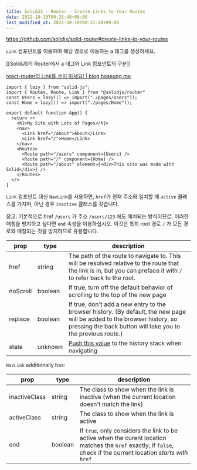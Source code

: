 ```yaml
---
title: SolidJS - Router - Create Links to Your Routes
date: 2022-10-10T00:31:48+09:00
last_modified_at: 2022-10-10T00:31:48+09:00
---
```


https://github.com/solidjs/solid-router#create-links-to-your-routes

`Link` 컴포넌트를 이용하여 해당 경로로 이동하는 a 태그를 생성하세요.

[[SolidJS의 Router에서 a 태그와 Link 컴포넌트의 구분]]

[react-router의 Link를 쓰지 마세요! | blog.hoseung.me](https://blog.hoseung.me/2021-12-07-do-not-use-link/)

```tsx
import { lazy } from "solid-js";
import { Routes, Route, Link } from "@solidjs/router"
const Users = lazy(() => import("./pages/Users"));
const Home = lazy(() => import("./pages/Home"));

export default function App() {
  return <>
    <h1>My Site with Lots of Pages</h1>
    <nav>
      <Link href="/about">About</Link>
      <Link href="/">Home</Link>
    </nav>
    <Routes>
      <Route path="/users" component={Users} />
      <Route path="/" component={Home} />
      <Route path="/about" element={<div>This site was made with Solid</div>} />
    </Routes>
  </>
}
```

`Link` 컴포넌트 대신 `NavLink`를 사용하면, `href`가 현재 주소와 일치할 때 `active` 클래스를 가지며, 아닌 경우 `inactive` 클래스를 갖습니다.

참고: 기본적으로 href `/users` 가 주소 `/users/123` 에도 매치되는 방식이므로, 이러한 매칭을 방지하고 싶다면 `end` 속성을 이용하십시오. 이것은 특히 root 경로 `/` 가 모든 경로와 매칭되는 것을 방지하므로 유용합니다.

| prop     | type    | description                                                                                                                                                                              |
|----------|---------|------------------------------------------------------------------------------------------------------------------------------------------------------------------------------------------|
| href     | string  | The path of the route to navigate to. This will be resolved relative to the route that the link is in, but you can preface it with `/` to refer back to the root.                                                                                                                                                    |
| noScroll | boolean | If true, turn off the default behavior of scrolling to the top of the new page                                                                                                           |
| replace  | boolean | If true, don't add a new entry to the browser history. (By default, the new page will be added to the browser history, so pressing the back button will take you to the previous route.) |
| state    | unknown | [Push this value](https://developer.mozilla.org/en-US/docs/Web/API/History/pushState) to the history stack when navigating  |


`NavLink` additionally has:

| prop     | type    | description                                                                                                                                                                              |
|----------|---------|------------------------------------------------------------------------------------------------------------------------------------------------------------------------------------------|
| inactiveClass | string  | The class to show when the link is inactive (when the current location doesn't match the link) |
| activeClass | string | The class to show when the link is active                                                                                                        |
| end  | boolean | If `true`, only considers the link to be active when the curent location matches the `href` exactly; if `false`, check if the current location _starts with_ `href` |